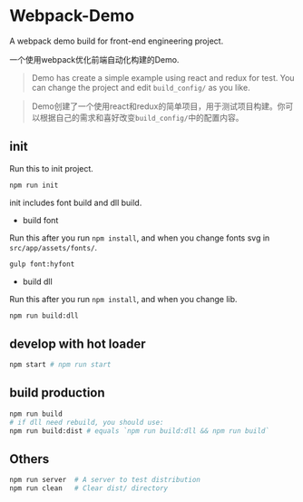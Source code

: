 # Webpack-Demo

A webpack demo build for front-end engineering project.

一个使用webpack优化前端自动化构建的Demo.

> Demo has create a simple example using react and redux for test. You can change the project and edit `build_config/` as you like.

> Demo创建了一个使用react和redux的简单项目，用于测试项目构建。你可以根据自己的需求和喜好改变`build_config/`中的配置内容。

## init

Run this to init project.

```sh
npm run init
```

init includes font build and dll build.

- build font

Run this after you run `npm install`, and when you change fonts svg in `src/app/assets/fonts/`.

```sh
gulp font:hyfont
```

- build dll

Run this after you run `npm install`, and when you change lib.

```sh
npm run build:dll
```

## develop with hot loader

```sh
npm start # npm run start
```

## build production

```sh
npm run build
# if dll need rebuild, you should use:
npm run build:dist # equals `npm run build:dll && npm run build`
```


## Others

```sh
npm run server	# A server to test distribution
npm run clean 	# Clear dist/ directory
```